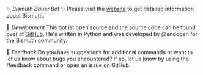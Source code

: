 ✨ *Bismuth Bauer Bot* ✨
Please visit the [website](https://bismuth.cz) to get detailed information about Bismuth.  

🔹 *Development*
This bot ist open source and the source code can be found over at [GitHub](https://github.com/Endogen/Bauer-Telegram-Bot). He's written in Python and was developed by @endogen for the Bismuth community.

🔹 *Feedback* 
Do you have suggestions for additional commands or want to let us know about bugs you encountered? If so, let us know by using the /feedback command or open an issue on GitHub.